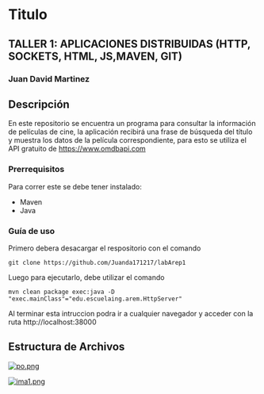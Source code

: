 # Titulo

## TALLER 1: APLICACIONES DISTRIBUIDAS (HTTP, SOCKETS, HTML, JS,MAVEN, GIT)

### Juan David Martinez


## Descripción

En este repositorio se encuentra un programa para consultar la información de películas de cine, la aplicación recibirá una frase de búsqueda del título y muestra los datos de la película correspondiente, para esto se utiliza el API gratuito de https://www.omdbapi.com


### Prerrequisitos

Para correr este se debe tener instalado:

- Maven
- Java

### Guía de uso

Primero debera desacargar el respositorio con el comando

```
git clone https://github.com/Juanda171217/labArep1
```

Luego para ejecutarlo, debe utilizar el comando

```
mvn clean package exec:java -D "exec.mainClass"="edu.escuelaing.arem.HttpServer"
```

Al terminar esta intruccion podra ir a cualquier navegador y acceder con la ruta http://localhost:38000


## Estructura de Archivos

[![po.png](https://i.postimg.cc/Mp1sQShq/po.png)](https://postimg.cc/w1T5CSqG)


[![ima1.png](https://i.postimg.cc/HsqZnxv6/ima1.png)](https://postimg.cc/9rBtNWh9)